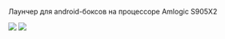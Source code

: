 Лаунчер для android-боксов на процессоре Amlogic S905X2       

<img src="https://raw.githubusercontent.com/VitaliyVstyle/VitaliyVstyle.github.io/master/files/android/VitLauncher/image_01.png"/>     

<img src="https://raw.githubusercontent.com/VitaliyVstyle/VitaliyVstyle.github.io/master/files/android/VitLauncher/image_02.png"/>

